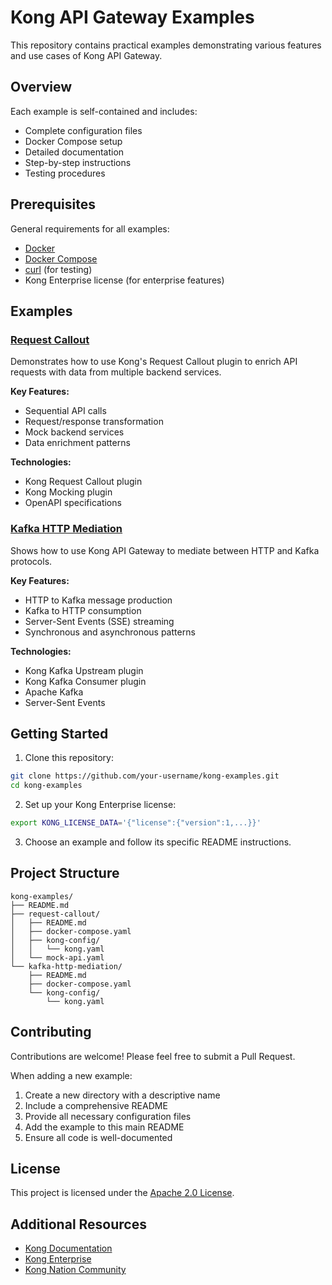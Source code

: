 # Kong API Gateway Examples

This repository contains practical examples demonstrating various features and use cases of Kong API Gateway.

## Overview

Each example is self-contained and includes:
- Complete configuration files
- Docker Compose setup
- Detailed documentation
- Step-by-step instructions
- Testing procedures

## Prerequisites

General requirements for all examples:
- [Docker](https://docs.docker.com/get-docker/)
- [Docker Compose](https://docs.docker.com/compose/install/)
- [curl](https://curl.se/) (for testing)
- Kong Enterprise license (for enterprise features)

## Examples

### [Request Callout](request-callout)

Demonstrates how to use Kong's Request Callout plugin to enrich API requests with data from multiple backend services.

**Key Features:**
- Sequential API calls
- Request/response transformation
- Mock backend services
- Data enrichment patterns

**Technologies:**
- Kong Request Callout plugin
- Kong Mocking plugin
- OpenAPI specifications

### [Kafka HTTP Mediation](kafka-http-mediation)

Shows how to use Kong API Gateway to mediate between HTTP and Kafka protocols.

**Key Features:**
- HTTP to Kafka message production
- Kafka to HTTP consumption
- Server-Sent Events (SSE) streaming
- Synchronous and asynchronous patterns

**Technologies:**
- Kong Kafka Upstream plugin
- Kong Kafka Consumer plugin
- Apache Kafka
- Server-Sent Events

## Getting Started

1. Clone this repository:
```sh
git clone https://github.com/your-username/kong-examples.git
cd kong-examples
```

2. Set up your Kong Enterprise license:
```sh
export KONG_LICENSE_DATA='{"license":{"version":1,...}}'
```

3. Choose an example and follow its specific README instructions.

## Project Structure

```
kong-examples/
├── README.md
├── request-callout/
│   ├── README.md
│   ├── docker-compose.yaml
│   ├── kong-config/
│   │   └── kong.yaml
│   └── mock-api.yaml
└── kafka-http-mediation/
    ├── README.md
    ├── docker-compose.yaml
    └── kong-config/
        └── kong.yaml
```

## Contributing

Contributions are welcome! Please feel free to submit a Pull Request.

When adding a new example:
1. Create a new directory with a descriptive name
2. Include a comprehensive README
3. Provide all necessary configuration files
4. Add the example to this main README
5. Ensure all code is well-documented

## License

This project is licensed under the [Apache 2.0 License](LICENSE).

## Additional Resources

- [Kong Documentation](https://docs.konghq.com/)
- [Kong Enterprise](https://konghq.com/products/kong-enterprise)
- [Kong Nation Community](https://discuss.konghq.com/)
